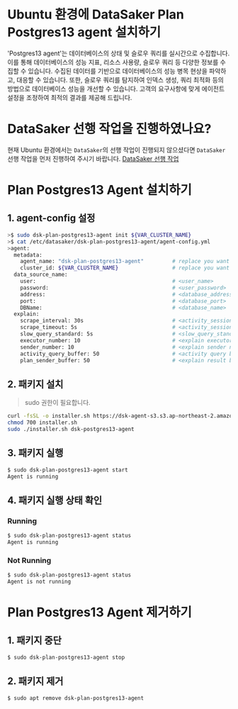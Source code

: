 # Ubuntu 환경에 DataSaker Plan Postgres13 agent 설치하기
'Postgres13 agent'는 데이터베이스의 상태 및 슬로우 쿼리를 실시간으로 수집합니다.
이를 통해 데이터베이스의 성능 지표, 리소스 사용량, 슬로우 쿼리 등 다양한 정보를 수집할 수 있습니다.
수집된 데이터를 기반으로 데이터베이스의 성능 병목 현상을 파악하고, 대응할 수 있습니다.
또한, 슬로우 쿼리를 탐지하여 인덱스 생성, 쿼리 최적화 등의 방법으로 데이터베이스 성능을 개선할 수 있습니다.
고객의 요구사항에 맞게 에이전트 설정을 조정하여 최적의 결과를 제공해 드립니다.

# DataSaker 선행 작업을 진행하였나요?
현재 Ubuntu 환경에서는 `DataSaker`의 선행 작업이 진행되지 않으셨다면 `DataSaker` 선행 작업을 먼저 진행하여 주시기 바랍니다. [DataSaker 선행 작업](${MANUAL_UBUNTU_KR})

# Plan Postgres13 Agent 설치하기
## 1. agent-config 설정
```bash
>$ sudo dsk-plan-postgres13-agent init ${VAR_CLUSTER_NAME}
>$ cat /etc/datasaker/dsk-plan-postgres13-agent/agent-config.yml
>agent:
  metadata:
    agent_name: "dsk-plan-postgres13-agent"         # replace you want
    cluster_id: ${VAR_CLUSTER_NAME}                 # replace you want
  data_source_name:
    user:                                           # <user_name>
    password:                                       # <user_password>
    address:                                        # <database_address>
    port:                                           # <database_port>
    DBName:                                         # <database_name>
  explain:
    scrape_interval: 30s                            # <activity_session_scrape_time>
    scrape_timeout: 5s                              # <activity_session_scrape_query_timeout>
    slow_query_standard: 5s                         # <slow_query_standard> 
    executor_number: 10                             # <explain executor number>
    sender_number: 10                               # <explain sender number>
    activity_query_buffer: 50                       # <activity query buffer>
    plan_sender_buffer: 50                          # <explain result buffer>
```

## 2. 패키지 설치
> sudo 권한이 필요합니다.
```bash
curl -fsSL -o installer.sh https://dsk-agent-s3.s3.ap-northeast-2.amazonaws.com/dsk-agent-s3/public/install.sh
chmod 700 installer.sh
sudo ./installer.sh dsk-postgres13-agent
```

## 3. 패키지 실행
```bash
$ sudo dsk-plan-postgres13-agent start
Agent is running
```

## 4. 패키지 실행 상태 확인
### Running
```bash
$ sudo dsk-plan-postgres13-agent status
Agent is running
```
### Not Running
```bash
$ sudo dsk-plan-postgres13-agent status
Agent is not running
```

# Plan Postgres13 Agent 제거하기
## 1. 패키지 중단
```bash
$ sudo dsk-plan-postgres13-agent stop
```

## 2. 패키지 제거
```bash
$ sudo apt remove dsk-plan-postgres13-agent
```